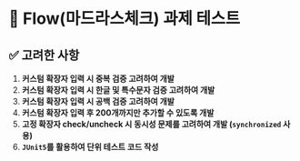 # 📁 Flow(마드라스체크) 과제 테스트

## ✅ 고려한 사항

1. **커스텀 확장자 입력 시 중복 검증 고려하여 개발**
2. **커스텀 확장자 입력 시 한글 및 특수문자 검증 고려하여 개발**
3. **커스텀 확장자 입력 시 공백 검증 고려하여 개발**
4. **커스텀 확장자 입력 후 200개까지만 추가할 수 있도록 개발**
5. **고정 확장자 check/uncheck 시 동시성 문제를 고려하여 개발 (`synchronized` 사용)**
6. **`JUnit5`를 활용하여 단위 테스트 코드 작성**
